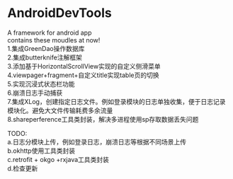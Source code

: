 # AndroidDevTools
A  framework for android app <br>
contains these moudles at now!<br>
1.集成GreenDao操作数据库<br>
2.集成butterknife注解框架<br>
3.添加基于HorizontalScrollView实现的自定义侧滑菜单<br>
4.viewpager+fragment+自定义title实现table页的切换<br>
5.实现沉浸式状态栏功能<br>
6.崩溃日志手动捕获<br>
7.集成XLog，创建指定日志文件。例如登录模块的日志单独收集，便于日志记录模块化。避免大文件传输耗费多余流量<br>
8.shareperference工具类封装，解决多进程使用sp存取数据丢失问题<br>

TODO:<br>
a.日志分模块上传，例如登录日志，崩溃日志等根据不同场景上传<br>
b.okhttp使用工具类封装<br>
c.retrofit + okgo +rxjava工具类封装<br>
d.检查更新<br>

